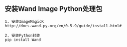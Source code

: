 ## 安装Wand Image Python处理包

    1. 安装ImageMagicK
    http://docs.wand-py.org/en/0.5.9/guide/install.html#
    
    2. 安装Python封装 
    pip install Wand 
